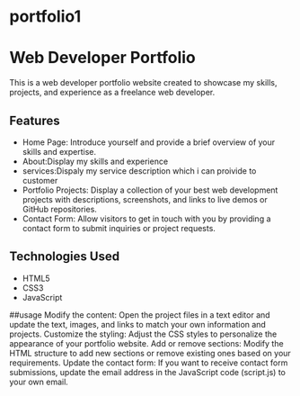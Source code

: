 # portfolio1
# Web Developer Portfolio

This is a web developer portfolio website created to showcase my skills, projects, and experience as a freelance web developer.

## Features

- Home Page: Introduce yourself and provide a brief overview of your skills and expertise.
- About:Display my skills and experience
- services:Dispaly my service description which i can proivide to customer
- Portfolio Projects: Display a collection of your best web development projects with descriptions, screenshots, and links to live demos or GitHub repositories.
- Contact Form: Allow visitors to get in touch with you by providing a contact form to submit inquiries or project requests.

## Technologies Used

- HTML5
- CSS3
- JavaScript

##usage
Modify the content: Open the project files in a text editor and update the text, images, and links to match your own information and projects.
Customize the styling: Adjust the CSS styles to personalize the appearance of your portfolio website.
Add or remove sections: Modify the HTML structure to add new sections or remove existing ones based on your requirements.
Update the contact form: If you want to receive contact form submissions, update the email address in the JavaScript code (script.js) to your own email.

